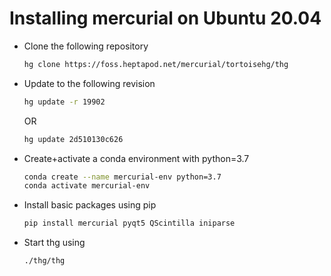 # Installing mercurial on Ubuntu 20.04

* Clone the following repository
    ```bash
    hg clone https://foss.heptapod.net/mercurial/tortoisehg/thg
    ```

* Update to the following revision
    ```bash
    hg update -r 19902
    ```
    OR
    ```bash
    hg update 2d510130c626
    ```

* Create+activate a conda environment with python=3.7
    ```bash
    conda create --name mercurial-env python=3.7
    conda activate mercurial-env
    ```

* Install basic packages using pip
    ```bash
    pip install mercurial pyqt5 QScintilla iniparse
    ```

* Start thg using
    ```bash
    ./thg/thg
    ```
